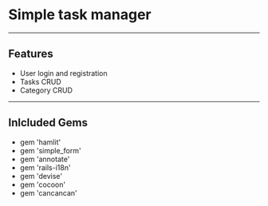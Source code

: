 # Simple task manager

---

## Features

- User login and registration
- Tasks CRUD
- Category CRUD

---

## Inlcluded Gems

- gem 'hamlit'
- gem 'simple_form'
- gem 'annotate'
- gem 'rails-i18n'
- gem 'devise'
- gem 'cocoon'
- gem 'cancancan'
